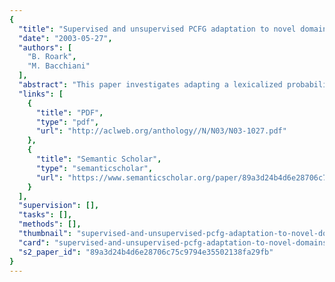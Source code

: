 ```yaml
---
{
  "title": "Supervised and unsupervised PCFG adaptation to novel domains",
  "date": "2003-05-27",
  "authors": [
    "B. Roark",
    "M. Bacchiani"
  ],
  "abstract": "This paper investigates adapting a lexicalized probabilistic context-free grammar (PCFG) to a novel domain, using maximum a posteriori (MAP) estimation. The MAP framework is general enough to include some previous model adaptation approaches, such as corpus mixing in Gildea (2001), for example. Other approaches falling within this framework are more effective. In contrast to the results in Gildea (2001), we show F-measure parsing accuracy gains of as much as 2.5% for high accuracy lexicalized parsing through the use of out-of-domain treebanks, with the largest gains when the amount of indomain data is small. MAP adaptation can also be based on either supervised or unsupervised adaptation data. Even when no in-domain treebank is available, unsupervised techniques provide a substantial accuracy gain over unadapted grammars, as much as nearly 5% F-measure improvement.",
  "links": [
    {
      "title": "PDF",
      "type": "pdf",
      "url": "http://aclweb.org/anthology//N/N03/N03-1027.pdf"
    },
    {
      "title": "Semantic Scholar",
      "type": "semanticscholar",
      "url": "https://www.semanticscholar.org/paper/89a3d24b4d6e28706c75c9794e35502138fa29fb"
    }
  ],
  "supervision": [],
  "tasks": [],
  "methods": [],
  "thumbnail": "supervised-and-unsupervised-pcfg-adaptation-to-novel-domains-thumb.jpg",
  "card": "supervised-and-unsupervised-pcfg-adaptation-to-novel-domains-card.jpg",
  "s2_paper_id": "89a3d24b4d6e28706c75c9794e35502138fa29fb"
}
---
```


